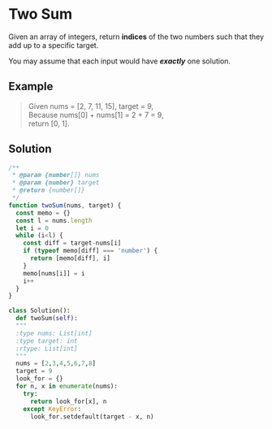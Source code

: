 # Two Sum

Given an array of integers, return **indices** of the two numbers such that they add up to a specific target.

You may assume that each input would have **_exactly_** one solution.

## Example

>Given nums = [2, 7, 11, 15], target = 9,<br>
Because nums[0] + nums[1] = 2 + 7 = 9,<br>
return [0, 1].

## Solution

```js
/**
 * @param {number[]} nums
 * @param {number} target
 * @return {number[]}
 */
function twoSum(nums, target) {
  const memo = {}
  const l = nums.length
  let i = 0
  while (i<l) {
    const diff = target-nums[i]
    if (typeof memo[diff] === 'number') {
      return [memo[diff], i]
    }
    memo[nums[i]] = i
    i++
  }
}
```

```py
class Solution():
  def twoSum(self):
  """
  :type nums: List[int]
  :type target: int
  :rtype: List[int]
  """
  nums = [2,3,4,5,6,7,8]
  target = 9
  look_for = {}
  for n, x in enumerate(nums):
    try:
      return look_for[x], n
    except KeyError:
      look_for.setdefault(target - x, n)
```
